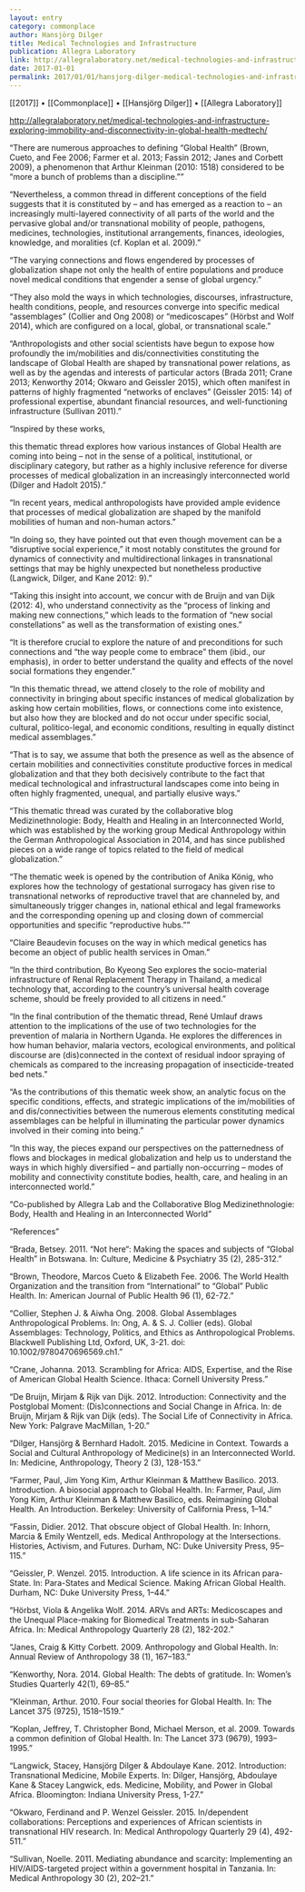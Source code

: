 ```yaml
---
layout: entry
category: commonplace
author: Hansjörg Dilger
title: Medical Technologies and Infrastructure
publication: Allegra Laboratory
link: http://allegralaboratory.net/medical-technologies-and-infrastructure-exploring-immobility-and-disconnectivity-in-global-health-medtech/
date: 2017-01-01
permalink: 2017/01/01/hansjorg-dilger-medical-technologies-and-infrastructure
---
```


[[2017]] • [[Commonplace]] • [[Hansjörg Dilger]] • [[Allegra Laboratory]] 

http://allegralaboratory.net/medical-technologies-and-infrastructure-exploring-immobility-and-disconnectivity-in-global-health-medtech/

“There are numerous approaches to defining “Global Health” (Brown, Cueto, and Fee 2006; Farmer et al. 2013; Fassin 2012; Janes and Corbett 2009), a phenomenon that Arthur Kleinman (2010: 1518) considered to be “more a bunch of problems than a discipline.””

“Nevertheless, a common thread in different conceptions of the field suggests that it is constituted by – and has emerged as a reaction to – an increasingly multi-layered connectivity of all parts of the world and the pervasive global and/or transnational mobility of people, pathogens, medicines, technologies, institutional arrangements, finances, ideologies, knowledge, and moralities (cf. Koplan et al. 2009).”

“The varying connections and flows engendered by processes of globalization shape not only the health of entire populations and produce novel medical conditions that engender a sense of global urgency.”

“They also mold the ways in which technologies, discourses, infrastructure, health conditions, people, and resources converge into specific medical “assemblages” (Collier and Ong 2008) or “medicoscapes” (Hörbst and Wolf 2014), which are configured on a local, global, or transnational scale.”

“Anthropologists and other social scientists have begun to expose how profoundly the im/mobilities and dis/connectivities constituting the landscape of Global Health are shaped by transnational power relations, as well as by the agendas and interests of particular actors (Brada 2011; Crane 2013; Kenworthy 2014; Okwaro and Geissler 2015), which often manifest in patterns of highly fragmented “networks of enclaves” (Geissler 2015: 14) of professional expertise, abundant financial resources, and well-functioning infrastructure (Sullivan 2011).”

“Inspired by these works,

this thematic thread explores how various instances of Global Health are coming into being – not in the sense of a political, institutional, or disciplinary category, but rather as a highly inclusive reference for diverse processes of medical globalization in an increasingly interconnected world (Dilger and Hadolt 2015).”

“In recent years, medical anthropologists have provided ample evidence that processes of medical globalization are shaped by the manifold mobilities of human and non-human actors.”

“In doing so, they have pointed out that even though movement can be a “disruptive social experience,” it most notably constitutes the ground for dynamics of connectivity and multidirectional linkages in transnational settings that may be highly unexpected but nonetheless productive (Langwick, Dilger, and Kane 2012: 9).”

“Taking this insight into account, we concur with de Bruijn and van Dijk (2012: 4), who understand connectivity as the “process of linking and making new connections,” which leads to the formation of “new social constellations” as well as the transformation of existing ones.”

“It is therefore crucial to explore the nature of and preconditions for such connections and “the way people come to embrace” them (ibid., our emphasis), in order to better understand the quality and effects of the novel social formations they engender.”

“In this thematic thread, we attend closely to the role of mobility and connectivity in bringing about specific instances of medical globalization by asking how certain mobilities, flows, or connections come into existence, but also how they are blocked and do not occur under specific social, cultural, politico-legal, and economic conditions, resulting in equally distinct medical assemblages.”

“That is to say, we assume that both the presence as well as the absence of certain mobilities and connectivities constitute productive forces in medical globalization and that they both decisively contribute to the fact that medical technological and infrastructural landscapes come into being in often highly fragmented, unequal, and partially elusive ways.”

“This thematic thread was curated by the collaborative blog Medizinethnologie: Body, Health and Healing in an Interconnected World, which was established by the working group Medical Anthropology within the German Anthropological Association in 2014, and has since published pieces on a wide range of topics related to the field of medical globalization.”

“The thematic week is opened by the contribution of Anika König, who explores how the technology of gestational surrogacy has given rise to transnational networks of reproductive travel that are channeled by, and simultaneously trigger changes in, national ethical and legal frameworks and the corresponding opening up and closing down of commercial opportunities and specific “reproductive hubs.””

“Claire Beaudevin focuses on the way in which medical genetics has become an object of public health services in Oman.”

“In the third contribution, Bo Kyeong Seo explores the socio-material infrastructure of Renal Replacement Therapy in Thailand, a medical technology that, according to the country’s universal health coverage scheme, should be freely provided to all citizens in need.”

“In the final contribution of the thematic thread, René Umlauf draws attention to the implications of the use of two technologies for the prevention of malaria in Northern Uganda. He explores the differences in how human behavior, malaria vectors, ecological environments, and political discourse are (dis)connected in the context of residual indoor spraying of chemicals as compared to the increasing propagation of insecticide-treated bed nets.”

“As the contributions of this thematic week show, an analytic focus on the specific conditions, effects, and strategic implications of the im/mobilities of and dis/connectivities between the numerous elements constituting medical assemblages can be helpful in illuminating the particular power dynamics involved in their coming into being.”

“In this way, the pieces expand our perspectives on the patternedness of flows and blockages in medical globalization and help us to understand the ways in which highly diversified – and partially non-occurring – modes of mobility and connectivity constitute bodies, health, care, and healing in an interconnected world.”

“Co-published by Allegra Lab and the Collaborative Blog Medizinethnologie: Body, Health and Healing in an Interconnected World”

“References”

“Brada, Betsey. 2011. “Not here“: Making the spaces and subjects of “Global Health” in Botswana. In: Culture, Medicine & Psychiatry 35 (2), 285-312.”

“Brown, Theodore, Marcos Cueto & Elizabeth Fee. 2006. The World Health Organization and the transition from “International” to “Global” Public Health. In: American Journal of Public Health 96 (1), 62-72.”

“Collier, Stephen J. & Aiwha Ong. 2008. Global Assemblages Anthropological Problems. In: Ong, A. & S. J. Collier (eds). Global Assemblages: Technology, Politics, and Ethics as Anthropological Problems. Blackwell Publishing Ltd, Oxford, UK, 3-21. doi: 10.1002/9780470696569.ch1.”

“Crane, Johanna. 2013. Scrambling for Africa: AIDS, Expertise, and the Rise of American Global Health Science. Ithaca: Cornell University Press.”

“De Bruijn, Mirjam & Rijk van Dijk. 2012. Introduction: Connectivity and the Postglobal Moment: (Dis)connections and Social Change in Africa. In: de Bruijn, Mirjam & Rijk van Dijk (eds). The Social Life of Connectivity in Africa. New York: Palgrave MacMillan, 1-20.”

“Dilger, Hansjörg & Bernhard Hadolt. 2015. Medicine in Context. Towards a Social and Cultural Anthropology of Medicine(s) in an Interconnected World. In: Medicine, Anthropology, Theory 2 (3), 128-153.”

“Farmer, Paul, Jim Yong Kim, Arthur Kleinman & Matthew Basilico. 2013. Introduction. A biosocial approach to Global Health. In: Farmer, Paul, Jim Yong Kim, Arthur Kleinman & Matthew Basilico, eds. Reimagining Global Health. An Introduction. Berkeley: University of California Press, 1–14.”

“Fassin, Didier. 2012. That obscure object of Global Health. In: Inhorn, Marcia & Emily Wentzell, eds. Medical Anthropology at the Intersections. Histories, Activism, and Futures. Durham, NC: Duke University Press, 95–115.”

“Geissler, P. Wenzel. 2015. Introduction. A life science in its African para-State. In: Para-States and Medical Science. Making African Global Health. Durham, NC: Duke University Press, 1–44.”

“Hörbst, Viola & Angelika Wolf. 2014. ARVs and ARTs: Medicoscapes and the Unequal Place-making for Biomedical Treatments in sub-Saharan Africa. In: Medical Anthropology Quarterly 28 (2), 182-202.”

“Janes, Craig & Kitty Corbett. 2009. Anthropology and Global Health. In: Annual Review of Anthropology 38 (1), 167–183.”

“Kenworthy, Nora. 2014. Global Health: The debts of gratitude. In: Women’s Studies Quarterly 42(1), 69–85.”

“Kleinman, Arthur. 2010. Four social theories for Global Health. In: The Lancet 375 (9725), 1518–1519.”

“Koplan, Jeffrey, T. Christopher Bond, Michael Merson, et al. 2009. Towards a common definition of Global Health. In: The Lancet 373 (9679), 1993–1995.”

“Langwick, Stacey, Hansjörg Dilger & Abdoulaye Kane. 2012. Introduction: Transnational Medicine, Mobile Experts. In: Dilger, Hansjörg, Abdoulaye Kane & Stacey Langwick, eds. Medicine, Mobility, and Power in Global Africa. Bloomington: Indiana University Press, 1-27.”

“Okwaro, Ferdinand and P. Wenzel Geissler. 2015. In/dependent collaborations: Perceptions and experiences of African scientists in transnational HIV research. In: Medical Anthropology Quarterly 29 (4), 492-511.”

“Sullivan, Noelle. 2011. Mediating abundance and scarcity: Implementing an HIV/AIDS-targeted project within a government hospital in Tanzania. In: Medical Anthropology 30 (2), 202–21.”

